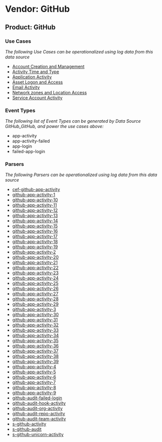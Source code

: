 Vendor: GitHub
==============
Product: GitHub
---------------

### Use Cases

_The following Use Cases can be operationalized using log data from this data source_

* [Account Creation and Management](usecase_account_creation_and_management.md)
* [Activity Time  and Type](usecase_activity_time__and_type.md)
* [Application Activity](usecase_application_activity.md)
* [Asset Logon and Access](usecase_asset_logon_and_access.md)
* [Email Activity](usecase_email_activity.md)
* [Network zones and Location Access](usecase_network_zones_and_location_access.md)
* [Service Account Activity](usecase_service_account_activity.md)


### Event Types

_The following list of Event Types can be generated by Data Source GitHub_GitHub, and power the use cases above:_

- app-activity
- app-activity-failed
- app-login
- failed-app-login


### Parsers

_The following Parsers can be operationalized using log data from this data source_

* [cef-github-app-activity](parserContent_cef-github-app-activity.md)
* [github-app-activity-1](parserContent_github-app-activity-1.md)
* [github-app-activity-10](parserContent_github-app-activity-10.md)
* [github-app-activity-11](parserContent_github-app-activity-11.md)
* [github-app-activity-12](parserContent_github-app-activity-12.md)
* [github-app-activity-13](parserContent_github-app-activity-13.md)
* [github-app-activity-14](parserContent_github-app-activity-14.md)
* [github-app-activity-15](parserContent_github-app-activity-15.md)
* [github-app-activity-16](parserContent_github-app-activity-16.md)
* [github-app-activity-17](parserContent_github-app-activity-17.md)
* [github-app-activity-18](parserContent_github-app-activity-18.md)
* [github-app-activity-19](parserContent_github-app-activity-19.md)
* [github-app-activity-2](parserContent_github-app-activity-2.md)
* [github-app-activity-20](parserContent_github-app-activity-20.md)
* [github-app-activity-21](parserContent_github-app-activity-21.md)
* [github-app-activity-22](parserContent_github-app-activity-22.md)
* [github-app-activity-23](parserContent_github-app-activity-23.md)
* [github-app-activity-24](parserContent_github-app-activity-24.md)
* [github-app-activity-25](parserContent_github-app-activity-25.md)
* [github-app-activity-26](parserContent_github-app-activity-26.md)
* [github-app-activity-27](parserContent_github-app-activity-27.md)
* [github-app-activity-28](parserContent_github-app-activity-28.md)
* [github-app-activity-29](parserContent_github-app-activity-29.md)
* [github-app-activity-3](parserContent_github-app-activity-3.md)
* [github-app-activity-30](parserContent_github-app-activity-30.md)
* [github-app-activity-31](parserContent_github-app-activity-31.md)
* [github-app-activity-32](parserContent_github-app-activity-32.md)
* [github-app-activity-33](parserContent_github-app-activity-33.md)
* [github-app-activity-34](parserContent_github-app-activity-34.md)
* [github-app-activity-35](parserContent_github-app-activity-35.md)
* [github-app-activity-36](parserContent_github-app-activity-36.md)
* [github-app-activity-37](parserContent_github-app-activity-37.md)
* [github-app-activity-38](parserContent_github-app-activity-38.md)
* [github-app-activity-39](parserContent_github-app-activity-39.md)
* [github-app-activity-4](parserContent_github-app-activity-4.md)
* [github-app-activity-5](parserContent_github-app-activity-5.md)
* [github-app-activity-6](parserContent_github-app-activity-6.md)
* [github-app-activity-7](parserContent_github-app-activity-7.md)
* [github-app-activity-8](parserContent_github-app-activity-8.md)
* [github-app-activity-9](parserContent_github-app-activity-9.md)
* [github-audit-failed-login](parserContent_github-audit-failed-login.md)
* [github-audit-hook-activity](parserContent_github-audit-hook-activity.md)
* [github-audit-org-activity](parserContent_github-audit-org-activity.md)
* [github-audit-repo-activity](parserContent_github-audit-repo-activity.md)
* [github-audit-team-activity](parserContent_github-audit-team-activity.md)
* [s-github-activity](parserContent_s-github-activity.md)
* [s-github-audit](parserContent_s-github-audit.md)
* [s-github-unicorn-activity](parserContent_s-github-unicorn-activity.md)
